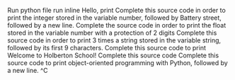 Run python file run inline Hello, print Complete this source code in order to print the integer stored in the variable number, followed by Battery street, followed by a new line. Complete the source code in order to print the float stored in the variable number with a protection of 2 digits Complete this source code in order to print  3 times a string stored in the variable string, followed by its first 9 characters. Complete this source code to print Welcome to Holberton School! Complete this source code Complete this source code to print object-oriented programming with Python, followed by a new line.
^C 
